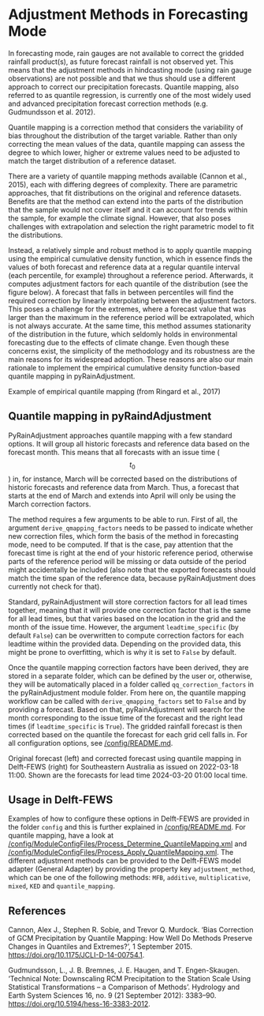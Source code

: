 # Adjustment Methods in Forecasting Mode
In forecasting mode, rain gauges are not available to correct the gridded rainfall product(s), as future forecast rainfall is not observed yet. This means that the adjustment methods in hindcasting mode (using rain gauge observations) are not possible and that we thus should use a different approach to correct our precipitation forecasts. Quantile mapping, also referred to as quantile regression, is currently one of the most widely used and advanced precipitation forecast correction methods (e.g. Gudmundsson et al. 2012). 

Quantile mapping is a correction method that considers the variability of bias throughout the distribution of the target variable. Rather than only correcting the mean values of the data, quantile mapping can assess the degree to which lower, higher or extreme values need to be adjusted to match the target distribution of a reference dataset. 

There are a variety of quantile mapping methods available (Cannon et al., 2015), each with differing degrees of complexity. There are parametric approaches, that fit distributions on the original and reference datasets. Benefits are that the method can extend into the parts of the distribution that the sample would not cover itself and it can account for trends within the sample, for example the climate signal. However, that also poses challenges with extrapolation and selection the right parametric model to fit the distributions.

Instead, a relatively simple and robust method is to apply quantile mapping using the empirical cumulative density function, which in essence finds the values of both forecast and reference data at a regular quantile interval (each percentile, for example) throughout a reference period. Afterwards, it computes adjustment factors for each quantile of the distribution (see the figure below). A forecast that falls in between percentiles will find the required correction by linearly interpolating between the adjustment factors. This poses a challenge for the extremes, where a forecast value that was larger than the maximum in the reference period will be extrapolated, which is not always accurate. At the same time, this method assumes stationarity of the distribution in the future, which seldomly holds in environmental forecasting due to the effects of climate change. Even though these concerns exist, the simplicity of the methodology and its robustness are the main reasons for its widespread adoption. These reasons are also our main rationale to implement the empirical cumulative density function-based quantile mapping in pyRainAdjustment.


Example of empirical quantile mapping (from Ringard et al., 2017)

## Quantile mapping in pyRaindAdjustment
PyRainAdjustment approaches quantile mapping with a few standard options. It will group all historic forecasts and reference data based on the forecast month. This means that all forecasts with an issue time ($$t_{0}$$) in, for instance, March will be corrected based on the distributions of historic forecasts and reference data from March. Thus, a forecast that starts at the end of March and extends into April will only be using the March correction factors. 

The method requires a few arguments to be able to run. First of all, the argument `derive_qmapping_factors` needs to be passed to indicate whether new correction files, which form the basis of the method in forecasting mode, need to be computed. If that is the case, pay attention that the forecast time is right at the end of your historic reference period, otherwise parts of the reference period will be missing or data outside of the period might accidentally be included (also note that the exported forecasts should match the time span of the reference data, because pyRainAdjustment does currently not check for that). 

Standard, pyRainAdjustment will store correction factors for all lead times together, meaning that it will provide one correction factor that is the same for all lead times, but that varies based on the location in the grid and the month of the issue time. However, the argument `leadtime_specific` (by default `False`) can be overwritten to compute correction factors for each leadtime within the provided data. Depending on the provided data, this might be prone to overfitting, which is why it is set to `False` by default.

Once the quantile mapping correction factors have been derived, they are stored in a separate folder, which can be defined by the user or, otherwise, they will be automatically placed in a folder called `qq_correction_factors` in the pyRainAdjustment module folder. From here on, the quantile mapping workflow can be called with `derive_qmapping_factors` set to `False` and by providing a forecast. Based on that, pyRainAdjustment will search for the month corresponding to the issue time of the forecast and the right lead times (if `leadtime_specific` is `True`). The gridded rainfall forecast is then corrected based on the quantile the forecast for each grid cell falls in. For all configuration options, see [/config/README.md](https://github.com/Deltares-research/pyRainAdjustment/tree/main/config/README.md).

Original forecast (left) and corrected forecast using quantile mapping in Delft-FEWS (right) for Southeastern Australia as issued on 2022-03-18 11:00. Shown are the forecasts for lead time 2024-03-20 01:00 local time. 

## Usage in Delft-FEWS
Examples of how to configure these options in Delft-FEWS are provided in the folder `config` and this is further explained in [/config/README.md](https://github.com/Deltares-research/pyRainAdjustment/tree/main/config/README.md). For quantile mapping, have a look at [/config/ModuleConfigFiles/Process_Determine_QuantileMapping.xml](https://github.com/Deltares-research/pyRainAdjustment/tree/main/config/ModuleConfigFiles/Process_Determine_QuantileMapping.xml) and [/config/ModuleConfigFiles/Process_Apply_QuantileMapping.xml](https://github.com/Deltares-research/pyRainAdjustment/tree/main/config/ModuleConfigFiles/Process_Apply_QuantileMapping.xml). The different adjustment methods can be provided to the Delft-FEWS model adapter (General Adapter) by providing the property key `adjustment_method`, which can be one of the following methods: `MFB`, `additive`, `multiplicative`, `mixed`, `KED` and `quantile_mapping`.

## References
Cannon, Alex J., Stephen R. Sobie, and Trevor Q. Murdock. ‘Bias Correction of GCM Precipitation by Quantile Mapping: How Well Do Methods Preserve Changes in Quantiles and Extremes?’, 1 September 2015. https://doi.org/10.1175/JCLI-D-14-00754.1.

Gudmundsson, L., J. B. Bremnes, J. E. Haugen, and T. Engen-Skaugen. ‘Technical Note: Downscaling RCM Precipitation to the Station Scale Using Statistical Transformations &ndash; a Comparison of Methods’. Hydrology and Earth System Sciences 16, no. 9 (21 September 2012): 3383–90. https://doi.org/10.5194/hess-16-3383-2012.
